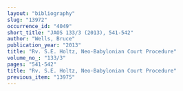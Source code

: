 ```yaml
---
layout: "bibliography"
slug: "13972"
occurrence_id: "4049"
short_title: "JAOS 133/3 (2013), 541-542"
author: "Wells, Bruce"
publication_year: "2013"
title: "Rv. S.E. Holtz, Neo-Babylonian Court Procedure"
volume_no_: "133/3"
pages: "541-542"
title: "Rv. S.E. Holtz, Neo-Babylonian Court Procedure"
previous_item: "13975"
---
```

